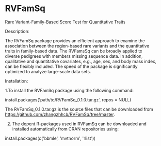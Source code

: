 # RVFamSq
Rare Variant-Family-Based Score Test for Quantitative Traits  

Description:

The RVFamSq package provides an efficient approach to examine the association between the region-based rare variants and the quantitative traits in family-based data. The RVFamsSq can be broadly applied to diverse pedigrees with members missing sequence data. In addition, qualitative and quantitative covariates, e.g., age, sex, and body mass index, can be flexibly included. The speed of the package is significantly optimized to analyze large-scale data sets.  

Installation:

1.To install the RVFamSq package using the following command:
  
  install.packages('path/to/RVFamSq_0.1.0.tar.gz', repos = NULL)
  
  The RVFamSq_0.1.0.tar.gz is the source files that can be downloaded from https://github.com/zhangzhhcb/RVFamSq/tree/master.
  
2. The depent R-packages used in RVFamSq can be downloaded and installed automatically from CRAN repositories using:
  
  install.packages(c('bbmle', 'mvtnorm', 'rlist'))
